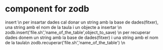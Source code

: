 # component for zodb


insert \n
per insartar dades cal donar un string amb la base de dades(fitxer), una string amb el nom de la taula i un objecte a insertar \n
zodb.insert('file.sh','name_of_the_table',object_to_save) \n
per recuperar dades donem un string amb la base de dades(fitxer) i una string amb el nom de la taula\n
zodb.recuperar('file.sh','name_of_the_table') \n

